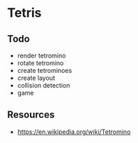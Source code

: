 # Tetris


## Todo

- render tetromino
- rotate tetromino
- create tetrominoes
- create layout
- collision detection
- game


## Resources

- https://en.wikipedia.org/wiki/Tetromino
